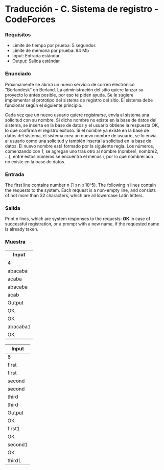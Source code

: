 # Traducción - C. Sistema de registro - CodeForces

### Requisitos
- Límite de tiempo por prueba: 5 segundos
- Límite de memoria por prueba: 64 Mb
- Input: Entrada estándar
- Output: Salida estándar

### Enunciado
Próximamente se abrirá un nuevo servicio de correo electrónico "Berlandesk" en Berland. La administración del sitio quiere lanzar su proyecto lo antes posible, por eso te piden ayuda. Se le sugiere implementar el prototipo del sistema de registro del sitio. El sistema debe funcionar según el siguiente principio.

Cada vez que un nuevo usuario quiere registrarse, envía al sistema una solicitud con su nombre. Si dicho nombre no existe en la base de datos del sistema, se inserta en la base de datos y el usuario obtiene la respuesta OK, lo que confirma el registro exitoso. Si el nombre ya existe en la base de datos del sistema, el sistema crea un nuevo nombre de usuario, se lo envía al usuario como una solicitud y también inserta la solicitud en la base de datos. El nuevo nombre está formado por la siguiente regla. Los números, comenzando con 1, se agregan uno tras otro al nombre (nombre1, nombre2, ...), entre estos números se encuentra el menos i, por lo que nombrei aún no existe en la base de datos.

### Entrada
The first line contains number n (1 ≤ n ≤ 10^5). The following n lines contain the requests to the system. Each request is a non-empty line, and consists of not more than 32 characters, which are all lowercase Latin letters.

### Salida
Print n lines, which are system responses to the requests: **OK** in case of successful registration, or a prompt with a new name, if the requested name is already taken.

### Muestra
| Input |
| ----- |
| 4 |
| abacaba |
| acaba |
| abacaba |
| acab |
| Output |
| OK |
| OK |
| abacaba1 |
| OK |

| Input |
| ----- |
| 6 |
| first |
| first |
| second |
| second |
| third |
| third |
| Output |
| OK |
| first1 |
| OK |
| second1 |
| OK |
| third1 |